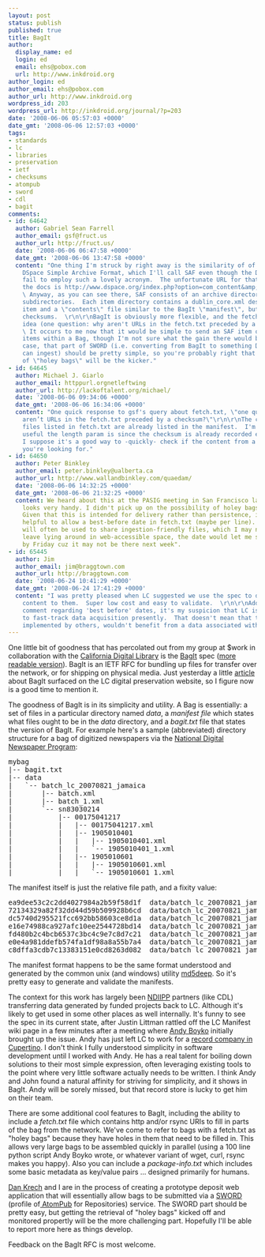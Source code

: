 ```yaml
---
layout: post
status: publish
published: true
title: BagIt
author:
  display_name: ed
  login: ed
  email: ehs@pobox.com
  url: http://www.inkdroid.org
author_login: ed
author_email: ehs@pobox.com
author_url: http://www.inkdroid.org
wordpress_id: 203
wordpress_url: http://inkdroid.org/journal/?p=203
date: '2008-06-06 05:57:03 +0000'
date_gmt: '2008-06-06 12:57:03 +0000'
tags:
- standards
- lc
- libraries
- preservation
- ietf
- checksums
- atompub
- sword
- cdl
- bagit
comments:
- id: 64642
  author: Gabriel Sean Farrell
  author_email: gsf@fruct.us
  author_url: http://fruct.us/
  date: '2008-06-06 06:47:58 +0000'
  date_gmt: '2008-06-06 13:47:58 +0000'
  content: "One thing I'm struck by right away is the similarity of of BagIt to the
    DSpace Simple Archive Format, which I'll call SAF even though the DSpace docs
    fail to employ such a lovely acronym.  The unfortunate URL for that section of
    the docs is http://www.dspace.org/index.php?option=com_content&amp;task=view&amp;id=144#itemimporter.
    \ Anyway, as you can see there, SAF consists of an archive directory with item
    subdirectories.  Each item directory contains a dublin_core.xml describing the
    item and a \"contents\" file similar to the BagIt \"manifest\", but without the
    checksums.  \r\n\r\nBagIt is obviously more flexible, and the fetch.txt is a banging
    idea (one question: why aren't URLs in the fetch.txt preceded by a checksum?).
    \ It occurs to me now that it would be simple to send an SAF item or bunch of
    items within a Bag, though I'm not sure what the gain there would be.  In any
    case, that part of SWORD (i.e. converting from BagIt to something DSpace/Fedora/etc.
    can ingest) should be pretty simple, so you're probably right that the retrieval
    of \"holey bags\" will be the kicker."
- id: 64645
  author: Michael J. Giarlo
  author_email: httppurl.orgnetleftwing
  author_url: http://lackoftalent.org/michael/
  date: '2008-06-06 09:34:06 +0000'
  date_gmt: '2008-06-06 16:34:06 +0000'
  content: "One quick response to gsf's query about fetch.txt, \"one question: why
    aren’t URLs in the fetch.txt preceded by a checksum?\"\r\n\r\nThe checksums for
    files listed in fetch.txt are already listed in the manifest.  I'm not sure how
    useful the length param is since the checksum is already recorded elsewhere, but
    I suppose it's a good way to -quickly- check if the content from a URL is what
    you're looking for."
- id: 64650
  author: Peter Binkley
  author_email: peter.binkley@ualberta.ca
  author_url: http://www.wallandbinkley.com/quaedam/
  date: '2008-06-06 14:32:25 +0000'
  date_gmt: '2008-06-06 21:32:25 +0000'
  content: We heard about this at the PASIG meeting in San Francisco last week - it
    looks very handy. I didn't pick up on the possibility of holey bags there, though.
    Given that this is intended for delivery rather than persistence, it might be
    helpful to allow a best-before date in fetch.txt (maybe per line). Since this
    will often be used to share ingestion-friendly files, which I may not want to
    leave lying around in web-accessible space, the date would let me say "get it
    by Friday cuz it may not be there next week".
- id: 65445
  author: Jim
  author_email: jim@braggtown.com
  author_url: http://braggtown.com
  date: '2008-06-24 10:41:29 +0000'
  date_gmt: '2008-06-24 17:41:29 +0000'
  content: "I was pretty pleased when LC suggested we use the spec to deliver NDIIPP
    content to them.  Super low cost and easy to validate.  \r\n\r\nAddressing Peter's
    comment regarding 'best before' dates, it's my suspicion that LC isn't in a position
    to fast-track data acquisition presently.  That doesn't mean that the spec, as
    implemented by others, wouldn't benefit from a data associated with data."
---
```

<p>One little bit of goodness that has percolated out from my group at $work in collaboration with the <a href="http://www.cdlib.org/">California Digital Library</a> is the <a href="http://tools.ietf.org/id/draft-kunze-bagit">BagIt</a> spec (<a href="http://www.cdlib.org/inside/diglib/bagit/bagitspec.html">more readable version</a>). BagIt is an IETF RFC for bundling up files for transfer over the network, or for shipping on physical media. Just yesterday a little <a href="http://www.digitalpreservation.gov/news/2008/20080602news_article_bagit.html">article</a> about BagIt surfaced on the LC digital preservation website, so I figure now is a good time to mention it.</p>
<p>The goodness of BagIt is in its simplicity and utility. A Bag is essentially: a set of files in a particular directory named <em>data</em>, a <em>manifest file</em> which states what files ought to be in the <em>data</em> directory, and a <em>bagit.txt</em> file that states the version of BagIt. For example here's a sample (abbreviated) directory structure for a bag of digitized newspapers via the <a href="http://www.loc.gov/ndnp/">National Digital Newspaper Program</a>:</p>
<pre>
mybag
|-- bagit.txt
|-- data
|   `-- batch_lc_20070821_jamaica
|       |-- batch.xml
|       |-- batch_1.xml
|       `-- sn83030214
|           |-- 00175041217
|           |   |-- 00175041217.xml
|           |   |-- 1905010401
|           |   |   |-- 1905010401.xml
|           |   |   `-- 1905010401_1.xml
|           |   |-- 1905010601
|           |   |   |-- 1905010601.xml
|           |   |   `-- 1905010601_1.xml
</pre>
<p>The manifest itself is just the relative file path, and a fixity value:</p>
<pre>
ea9dee53c2c2dd4027984a2b59f58d1f  data/batch_lc_20070821_jamaica/batch.xml
72134329a82f32dd44d59b509928b6cd  data/batch_lc_20070821_jamaica/batch_1.xml
dc5740d295521fcc692bb58603ce8d1a  data/batch_lc_20070821_jamaica/sn83030214/00175041217/1905010601/1905010601_1.xml
e16e74988ca927afc10ee2544728bd14  data/batch_lc_20070821_jamaica/sn83030214/00175041217/1905010601/1905010601.xml
fd480b2c4bcb6537c3bc4c9e7c8d7c21  data/batch_lc_20070821_jamaica/sn83030214/00175041217/1905010401/1905010401.xml
e0e4a981ddefb574fa1df98a8a55b7a4  data/batch_lc_20070821_jamaica/sn83030214/00175041217/1905010401/1905010401_1.xml
c8dffa3cdb7c13383151e0cd8263d082  data/batch_lc_20070821_jamaica/sn83030214/00175041217/00175041217.xml
</pre>
<p>The manifest format happens to be the same format understood and generated by the common unix (and windows) utility <a href="http://en.wikipedia.org/wiki/Md5deep">md5deep</a>. So it's pretty easy to generate and validate the manifests.</p>
<p>The context for this work has largely been <a href="http://www.digitalpreservation.gov/">NDIIPP</a> partners (like CDL) transferring data generated by funded projects back to LC. Although it's likely to get used in some other places as well internally. It's funny to see the spec in its current state, after Justin Littman rattled off the LC Manifest wiki page in a few minutes after a meeting where <a href="http://boyko.net/andy">Andy Boyko</a> initially brought up the issue. Andy has just left LC to work for a <a href="http://www.apple.com/itunes/">record company in Cupertino</a>. I don't think I fully understood simplicity in software development until I worked with Andy. He has a real talent for boiling down solutions to their most simple expression, often leveraging existing tools to the point where very little software actually needs to be written. I think Andy and John found a natural affinity for striving for simplicity, and it shows in BagIt. Andy will be sorely missed, but that record store is lucky to get him on their team.</p>
<p>There are some additional cool features to BagIt, including the ability to include a <em>fetch.txt</em> file which contains http and/or rsync URIs to fill in parts of the bag from the network. We've come to refer to bags with a fetch.txt as "holey bags" because they have holes in them that need to be filled in. This allows very large bags to be assembled quickly in parallel (using a 100 line python script Andy Boyko wrote, or whatever variant of wget, curl, rsync makes you happy). Also you can include a <em>package-info.txt</em> which includes some basic metadata as key/value pairs ... designed primarily for humans.</p>
<p><a href="http://eikeon.com/">Dan Krech</a> and I are in the process of creating a prototype deposit web application that will essentially allow bags to be submitted via a <a href="http://www.ukoln.ac.uk/repositories/digirep/index/SWORD">SWORD</a> (profile of<a href="http://www.rfc-editor.org/rfc/rfc5023.txt"> AtomPub</a> for Repositories) service. The SWORD part should be pretty easy, but getting the retrieval of "holey bags" kicked off and monitored propertly will be the more challenging part. Hopefully I'll be able to report more here as things develop. </p>
<p>Feedback on the BagIt RFC is most welcome.</p>
